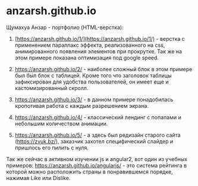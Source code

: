 # anzarsh.github.io

Щумахуа Анзар - портфолио (HTML-верстка):
1. [https://anzarsh.github.io/1/](https://anzarsh.github.io/1/) - верстка с применением параллакс эффекта, реализованного на css, 
анимированного появления элементов при прокрутке. Так же на этом примере показана оптимизация под google speed.

2. https://anzarsh.github.io/2/ - наиболее сложный блок в этом примере был был блок с таблицей. Кроме того что заголовок таблицы зафиксирован для удобства пользователей, он имеет еще и кастомизированный скролл.

3. https://anzarsh.github.io/3/ - в данном примере понадобилась кропотивая работа с каждым разрешением экрана.

4. https://anzarsh.github.io/4/ - классический лендинг с попапами и небольшим количеством анимации.

5. https://anzarsh.github.io/5/ - а здесь был редизайн старого сайта (https://zvuk.bz/), заказчик захотел специфический слайдер и пришлось его пилить с нуля.

Так же сейчас в активном изучении js и angular2, вот один из учебных примеров:
https://anzarsh.github.io/angularjs/ - это система рейтинга в которой можно расположить страны в понравившемся порядке, нажимая Like или Dislike.